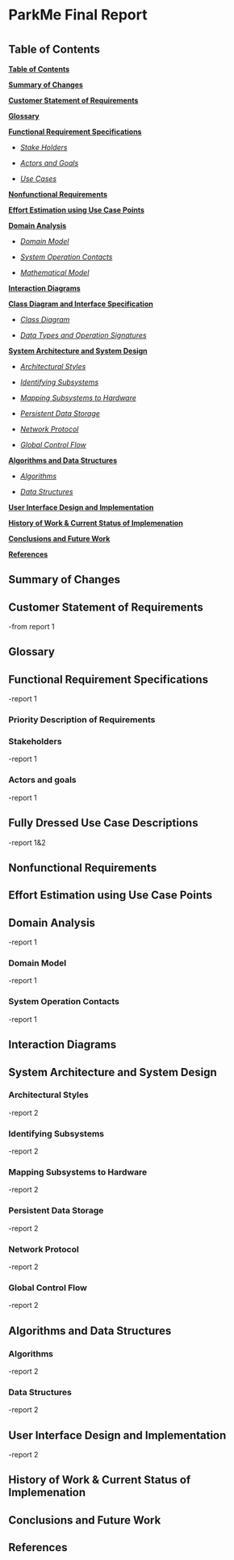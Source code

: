 # ParkMe Final Report
#

## <a name = "Table_of_Contents"></a>Table of Contents ##

**[Table of Contents](#Table_of_Contents)**

**[Summary of Changes](#Summary_of_Changes)**

**[Customer Statement of Requirements](#Customer_Statements)**

**[Glossary](#Glossary)**

**[Functional Requirement Specifications](#Functional_Requirement)**

- *[Stake Holders](#stake_holders)*

- *[Actors and Goals](#actors_goals)*

- *[Use Cases](#use_cases)*

**[Nonfunctional Requirements](#Nonfunction_Reqs)**

**[Effort Estimation using Use Case Points](#Effort_Estimation)**

**[Domain Analysis](#Domain_Analy)**

- *[Domain Model](#domain_model)*

- *[System Operation Contacts](#op_contacts)*

- *[Mathematical Model](#math_model)*

**[Interaction Diagrams](#Interaction_Diagrams)**

**[Class Diagram and Interface Specification ](#Class_Diagram)**

- *[Class Diagram](#class_diagram)*

- *[Data Types and Operation Signatures](#data_types)*

**[System Architecture and System Design](#System_Architecture)**

- *[Architectural Styles](#Architectural_Styles)*

- *[Identifying Subsystems](#Identifying_Subsystems)*

- *[Mapping Subsystems to Hardware](#Mapping_Subsystems)*

- *[Persistent Data Storage](#Persistent_Data_Storage)*

- *[Network Protocol](#Network_Protocol)*

- *[Global Control Flow ](#Global_Control_Flow)*
	
**[Algorithms and Data Structures](#Algorithms_and_Data_Structures)**

- *[Algorithms](#Algorithms)*

- *[Data Structures](#Data_Structures)*

**[User Interface Design and Implementation](#User_Interface_Design)**

**[History of Work & Current Status of Implemenation ](#History_of_Work)**

**[Conclusions and Future Work ](#Conclusion)**

**[References](#References)**


## <a name = "Summary_of_Changes"></a>Summary of Changes ##

## <a name = "Customer_Statements"></a>Customer Statement of Requirements ##

-from report 1

## <a name = "Glossary"></a>Glossary ##

## <a name = "Functional_Requirement"></a>Functional Requirement Specifications ##

-report 1

### Priority Description of Requirements ###

### <a name = stake_holders></a>Stakeholders ###

-report 1

### <a name = "actors_goals"></a>Actors and goals ###

-report 1

## <a name = full_desc></a>Fully Dressed Use Case Descriptions ##

-report 1&2

## <a name = "Nonfunction_Reqs"></a>Nonfunctional Requirements ##

## <a name = "Effort_Estimation"></a>Effort Estimation using Use Case Points ##

## <a name = Domain_Analysis></a> Domain Analysis ##

-report 1

### <a name = domain_model></a> Domain Model ###

-report 1

### <a name = op_contacts></a> System Operation Contacts ###

-report 1

## <a name = Interaction_Diagrams></a> Interaction Diagrams ##

## <a name = "System_Architecture"></a>System Architecture and System Design ##

### <a name = "Architectural_Styles"></a>Architectural Styles  ###

-report 2

### <a name = "Identifying_Subsystems"></a>Identifying Subsystems ###

-report 2

### <a name = "Mapping_Subsystems"></a>Mapping Subsystems to Hardware ###

-report 2

### <a name = "Persistent_Data_Storage"></a>Persistent Data Storage ###

-report 2

### <a name = "Network_Protocol"></a>Network Protocol ###

-report 2

### <a name = "Global_Control_Flow"></a>Global Control Flow  ###

-report 2

## <a name = "Algorithms_and_Data_Structures"></a>Algorithms and Data Structures ##

### <a name = "Algorithms"></a>Algorithms ###

-report 2

### <a name = "Data_Structures"></a>Data Structures ###

-report 2

## <a name = "User_Interface_Design"></a>User Interface Design and Implementation ##

-report 2

## <a name = "History_of_Work"></a>History of Work & Current Status of Implemenation  ##

## <a name = "Conclusions"></a>Conclusions and Future Work ##

## <a name = "References"></a>References ##










